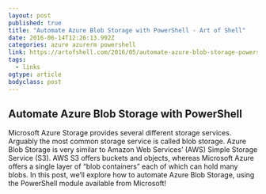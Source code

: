 ```yaml
---
layout: post 
published: true 
title: "Automate Azure Blob Storage with PowerShell - Art of Shell" 
date: 2016-06-14T12:26:13.992Z
categories: azure azurerm powershell
link: https://artofshell.com/2016/05/automate-azure-blob-storage-powershell/ 
tags:
  - links
ogtype: article 
bodyclass: post 
---
```


## Automate Azure Blob Storage with PowerShell
Microsoft Azure Storage provides several different storage services. Arguably the most common storage service is called blob storage. Azure Blob Storage is very similar to Amazon Web Services’ (AWS) Simple Storage Service (S3). AWS S3 offers buckets and objects, whereas Microsoft Azure offers a single layer of “blob containers” each of which can hold many blobs. In this post, we’ll explore how to automate Azure Blob Storage, using the PowerShell module available from Microsoft!